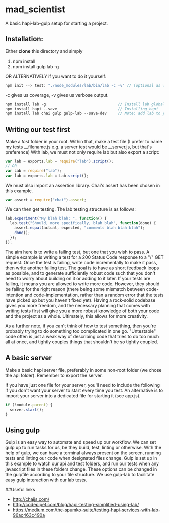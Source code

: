 # mad_scientist
A basic hapi-lab-gulp setup for starting a project.

## Installation:

Either **clone** this directory and simply 
1. npm install
2. npm install gulp lab -g

OR ALTERNATIVELY if you want to do it yourself:

```js
npm init --> test: "./node_modules/lab/bin/lab -c -v" // (optional as we run tests with gulp)
```
-c gives us coverage, -v gives us verbose output.

```js
npm install lab -g                                // Install lab globally
npm install hapi --save                           // Installing hapi
npm install lab chai gulp gulp-lab --save-dev     // Note: add lab to your devdep even when installing -g.
```

## Writing our test first
Make a *test* folder in your root. Within that, make a test file (I prefer to name my tests __filename.js e.g.  a server test would be __server.js, but that's preference)
With lab, we must not only require lab but also export a script:
```js
var lab = exports.lab = require("lab").script();
// OR
var Lab = require("lab");
var lab = exports.lab = Lab.script();
```
We must also import an assertion library. Chai's assert has been chosen in this example.
```js
var assert = require("chai").assert;
```

We can then get testing. The lab testing structure is as follows:
```js
lab.experiment("My blah blah: ", function() {
  lab.test("Should, more specifically, blah blah", function(done) {
    assert.equal(actual, expected, "comments blah blah blah");
    done();
  });
});
```
The aim here is to write a failing test, but one that you wish to pass. A simple example is writing a test for a 200 Status Code response to a "/" GET request. Once the test is failing, write code incrementally to make it pass, then write another failing test. The goal is to have as short feedback loops as possible, and to generate sufficiently robust code such that you don't need to worry about building on it or adding to it later. If your tests are failing, it means you are allowed to write more code. However, they should be failing for the right reason (there being some mismatch between code-intention and code-implementation, rather than a random error that the tests have picked up but you haven't fixed yet). Having a rock-solid codebase gives you more freedom, and the necessary planning that comes with writing tests first will give you a more robust knowledge of both your code and the project as a whole. Ultimately, this allows for more creativity.     

As a further note, if you can't think of how to test something, then you're probably trying to do something too complicated in one go. "Untestable" code often is just a weak way of describing code that tries to do too much all at once, and tightly couples things that shouldn't be so tightly coupled.

## A basic server
Make a basic hapi server file, preferably in some non-root folder (we chose the api folder). Remember to export the server.

If you have just one file for your server, you'll need to include the following if you don't want your server to start every time you test. An alternative is to import your server into a dedicated file for starting it (see app.js).
```js
if (!module.parent) {
  server.start();
}
```


## Using gulp
Gulp is an easy way to automate and speed up our workflow. We can set gulp up to run tasks for us, be they build, test, linting or otherwise. With the help of gulp, we can have a terminal always present on the screen, running tests and linting our code when designated files change.
Gulp is set up in this example to watch our api and test folders, and run our tests when any javascript files in these folders change. These options can be changed in the gulpfile according to your file structure.
We use gulp-lab to facilitate easy gulp interaction with our lab tests.


##Useful links
- http://chaijs.com/ 
- http://codepipet.com/blog/hapi-testing-simplified-using-lab/
- https://medium.com/the-spumko-suite/testing-hapi-services-with-lab-96ac463c490a
